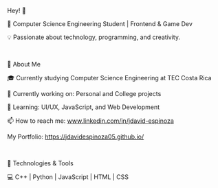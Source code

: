 Hey! 👋

🚀 Computer Science Engineering Student | Frontend & Game Dev

💡 Passionate about technology, programming, and creativity.

  <!-- Esto crea un espacio vacío entre los párrafos -->

🔹 About Me

🎓 Currently studying Computer Science Engineering at TEC Costa Rica

🔭 Currently working on: Personal and College projects

🌱 Learning: UI/UX, JavaScript, and Web Development

📫 How to reach me: www.linkedin.com/in/jdavid-espinoza 

My Portfolio: https://jdavidespinoza05.github.io/

  <!-- Esto crea un espacio vacío entre los párrafos -->

🔹 Technologies & Tools

💻 C++ | Python | JavaScript | HTML | CSS

<!--
**jdavidespinoza05/jdavidespinoza05** is a ✨ _special_ ✨ repository because its `README.md` (this file) appears on your GitHub profile.

Here are some ideas to get you started:

- 🔭 I’m currently working on ...
- 🌱 I’m currently learning ...
- 👯 I’m looking to collaborate on ...
- 🤔 I’m looking for help with ...
- 💬 Ask me about ...
- 📫 How to reach me: ...
- 😄 Pronouns: ...
- ⚡ Fun fact: ...
-->
